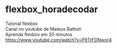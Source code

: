 # flexbox_horadecodar
Tutorial flexbox  
Canal no youtube de Mateus Battisti  
Aprenda flexbox em 20 minutos  
https://www.youtube.com/watch?v=P9TrFDNwor4  
